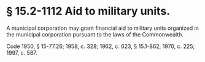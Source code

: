 # § 15.2-1112 Aid to military units.

<p>A municipal corporation may grant financial aid to military units organized in the municipal corporation pursuant to the laws of the Commonwealth.</p><p>Code 1950, § 15-77.26; 1958, c. 328; 1962, c. 623, § 15.1-862; 1970, c. 225; 1997, c. 587.</p>